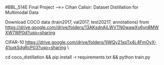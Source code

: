 #BBL_514E Final Project -->>
Cihan Calisir: Dataset Distillation for Multimodal Data

Download COCO data (train2017, val2017, test20217, annotations) from https://drive.google.com/drive/folders/13AKsdnAjLWVTN0wawXy6yn8MWXW7WP0d?usp=sharing

CIFAR-10
https://drive.google.com/drive/folders/1jWQy21xpTx4L4FmOyX-41sxkSdgRcP03?usp=sharing
\

cd coco_distillation && pip install -r requirements.txt &&
python train.py
